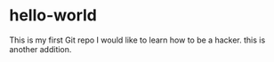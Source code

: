 # hello-world
This is my first Git repo
I would like to learn how to be a hacker.
this is another addition.
